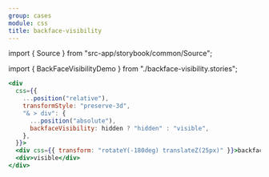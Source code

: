 ```yaml
---
group: cases
module: css
title: backface-visibility
---
```


import { Source } from "src-app/storybook/common/Source";

import { BackFaceVisibilityDemo } from "./backface-visibility.stories";

<BackFaceVisibilityDemo />

```jsx {7}
<div
  css={{
    ...position("relative"),
    transformStyle: "preserve-3d",
    "& > div": {
      ...position("absolute"),
      backfaceVisibility: hidden ? "hidden" : "visible",
    },
  }}>
  <div css={{ transform: "rotateY(-180deg) translateZ(25px)" }}>backface</div>
  <div>visible</div>
</div>
```

<Source path="cases/css/__storybook__/backface-visibility.stories.tsx" />
